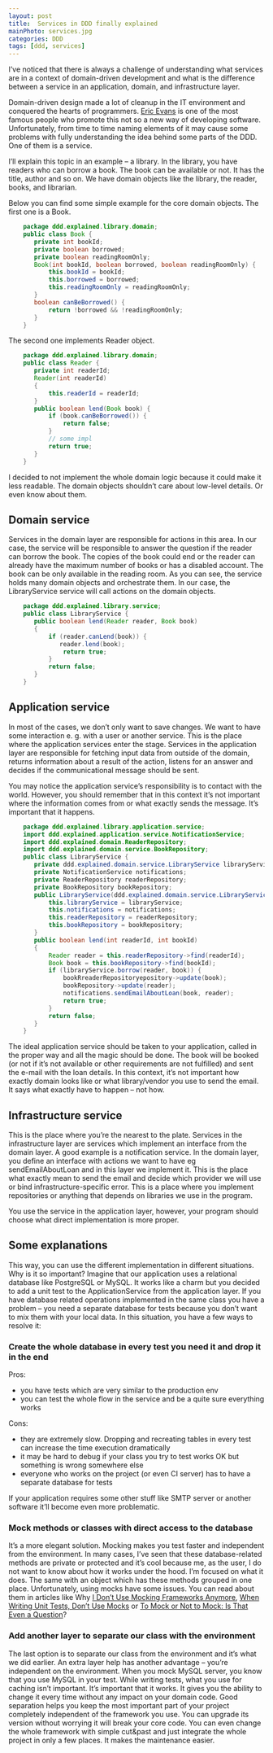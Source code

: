 ```yaml
---
layout: post
title:  Services in DDD finally explained
mainPhoto: services.jpg
categories: DDD
tags: [ddd, services]
---
```


I’ve noticed that there is always a challenge of understanding what services are in a context of domain-driven development and what is the difference between a service in an application, domain, and infrastructure layer.

Domain-driven design made a lot of cleanup in the IT environment and conquered the hearts of programmers. [Eric Evans](https://domainlanguage.com/) is one of the most famous people who promote this not so a new way of developing software. Unfortunately, from time to time naming elements of it may cause some problems with fully understanding the idea behind some parts of the DDD. One of them is a service.

I’ll explain this topic in an example – a library. In the library, you have readers who can borrow a book. The book can be available or not. It has the title, author and so on. We have domain objects like the library, the reader, books, and librarian.

Below you can find some simple example for the core domain objects. The first one is a Book.

```java
    package ddd.explained.library.domain;
    public class Book {
       private int bookId;
       private boolean borrowed;
       private boolean readingRoomOnly;
       Book(int bookId, boolean borrowed, boolean readingRoomOnly) {
           this.bookId = bookId;
           this.borrowed = borrowed;
           this.readingRoomOnly = readingRoomOnly;
       }
       boolean canBeBorrowed() {
           return !borrowed && !readingRoomOnly;
       }
    }
```

The second one implements Reader object.

```java
    package ddd.explained.library.domain;
    public class Reader {
       private int readerId;
       Reader(int readerId)
       {
           this.readerId = readerId;
       }
       public boolean lend(Book book) {
           if (book.canBeBorrowed()) {
               return false;
           }
           // some impl
           return true;
       }
    }
```

I decided to not implement the whole domain logic because it could make it less readable. The domain objects shouldn’t care about low-level details. Or even know about them.

## Domain service

Services in the domain layer are responsible for actions in this area. In our case, the service will be responsible to answer the question if the reader can borrow the book. The copies of the book could end or the reader can already have the maximum number of books or has a disabled account. The book can be only available in the reading room. As you can see, the service holds many domain objects and orchestrate them. In our case, the LibraryService service will call actions on the domain objects.

```java
    package ddd.explained.library.service;
    public class LibraryService {
       public boolean lend(Reader reader, Book book)
       {
           if (reader.canLend(book)) {
              reader.lend(book);
               return true;
           }
           return false;
       }
    }
```

## Application service

In most of the cases, we don’t only want to save changes. We want to have some interaction e. g. with a user or another service. This is the place where the application services enter the stage. Services in the application layer are responsible for fetching input data from outside of the domain, returns information about a result of the action, listens for an answer and decides if the communicational message should be sent.

You may notice the application service’s responsibility is to contact with the world. However, you should remember that in this context it’s not important where the information comes from or what exactly sends the message. It’s important that it happens.

```java
    package ddd.explained.library.application.service;
    import ddd.explained.application.service.NotificationService;
    import ddd.explained.domain.ReaderRepository;
    import ddd.explained.domain.service.BookRepository;
    public class LibraryService {
       private ddd.explained.domain.service.LibraryService libraryService;
       private NotificationService notifications;
       private ReaderRepository readerRepository;
       private BookRepository bookRepository;
       public LibraryService(ddd.explained.domain.service.LibraryService libraryService, NotificationService notifications, ReaderRepository readerRepository, BookRepository bookRepository) {
           this.libraryService = libraryService;
           this.notifications = notifications;
           this.readerRepository = readerRepository;
           this.bookRepository = bookRepository;
       }
       public boolean lend(int readerId, int bookId)
       {
           Reader reader = this.readerRepository->find(readerId);
           Book book = this.bookRepository->find(bookId);
           if (libraryService.borrow(reader, book)) {
               bookRreaderRepositoryepository->update(book);
               bookRepository->update(reader);
               notifications.sendEmailAboutLoan(book, reader);
               return true;
           }
           return false;
       }
    }
```

The ideal application service should be taken to your application, called in the proper way and all the magic should be done. The book will be booked (or not if it’s not available or other requirements are not fulfilled) and sent the e-mail with the loan details. In this context, it’s not important how exactly domain looks like or what library/vendor you use to send the email. It says what exactly have to happen – not how.
## Infrastructure service

This is the place where you’re the nearest to the plate. Services in the infrastructure layer are services which implement an interface from the domain layer. A good example is a notification service. In the domain layer, you define an interface with actions we want to have eg sendEmailAboutLoan and in this layer we implement it. This is the place what exactly mean to send the email and decide which provider we will use or bind infrastructure-specific error. This is a place where you implement repositories or anything that depends on libraries we use in the program.

You use the service in the application layer, however, your program should choose what direct implementation is more proper.
## Some explanations

This way, you can use the different implementation in different situations. Why is it so important? Imagine that our application uses a relational database like PostgreSQL or MySQL. It works like a charm but you decided to add a unit test to the ApplicationService from the application layer. If you have database related operations implemented in the same class you have a problem – you need a separate database for tests because you don’t want to mix them with your local data. In this situation, you have a few ways to resolve it:


### Create the whole database in every test you need it and drop it in the end

Pros:

* you have tests which are very similar to the production env
* you can test the whole flow in the service and be a quite sure everything works

Cons:

* they are extremely slow. Dropping and recreating tables in every test can increase the time execution dramatically
* it may be hard to debug if your class you try to test works OK but something is wrong somewhere else
* everyone who works on the project (or even CI server) has to have a separate database for tests

If your application requires some other stuff like SMTP server or another software it’ll become even more problematic.

### Mock methods or classes with direct access to the database

It’s a more elegant solution. Mocking makes you test faster and independent from the environment. In many cases, I’ve seen that these database-related methods are private or protected and it’s cool because me, as the user, I do not want to know about how it works under the hood. I’m focused on what it does. The same with an object which has these methods grouped in one place. Unfortunately, using mocks have some issues. You can read about them in articles like Why [I Don’t Use Mocking Frameworks Anymore](http://www.tddfellow.com/blog/2016/06/21/why-i-dont-use-mocking-frameworks-anymore/), [When Writing Unit Tests, Don’t Use Mocks](http://www.tddfellow.com/blog/2016/06/21/why-i-dont-use-mocking-frameworks-anymore/) or [To Mock or Not to Mock: Is That Even a Question](https://www.solutionsiq.com/resource/blog-post/to-mock-or-not-to-mock-is-that-even-a-question/)?

### Add another layer to separate our class with the environment

The last option is to separate our class from the environment and it’s what we did earlier. An extra layer help has another advantage – you’re independent on the environment. When you mock MySQL server, you know that you use MySQL in your test. While writing tests, what you use for caching isn’t important. It’s important that it works. It gives you the ability to change it every time without any impact on your domain code. Good separation helps you keep the most important part of your project completely independent of the framework you use. You can upgrade its version without worrying it will break your core code. You can even change the whole framework with simple cut&past and just integrate the whole project in only a few places. It makes the maintenance easier.